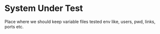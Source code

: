 # System Under Test
Place where we should keep variable files tested env like, users, pwd, links, ports etc.
